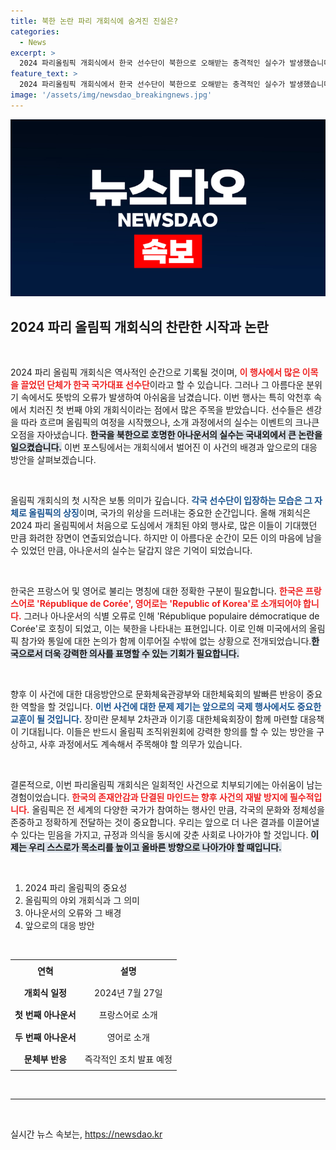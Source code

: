 ```yaml
---
title: 북한 논란 파리 개회식에 숨겨진 진실은?
categories:
  - News
excerpt: >
  2024 파리올림픽 개회식에서 한국 선수단이 북한으로 오해받는 충격적인 실수가 발생했습니다. 프랑스어 아나운서들은 한국을 잘못 소개하며 혼란을 초래했으며, 이에 대한 정부의 후속 조치가 주목받고 있습니다. 클릭하고 더 알아보세요!
feature_text: >
  2024 파리올림픽 개회식에서 한국 선수단이 북한으로 오해받는 충격적인 실수가 발생했습니다. 프랑스어 아나운서들은 한국을 잘못 소개하며 혼란을 초래했으며, 이에 대한 정부의 후속 조치가 주목받고 있습니다. 클릭하고 더 알아보세요!
image: '/assets/img/newsdao_breakingnews.jpg'
---
```


<p><img src="/assets/img/newsdao_breakingnews.jpg" alt="ranknews 속보" /></p>

<h2 data-ke-size="size26">2024 파리 올림픽 개회식의 찬란한 시작과 논란</h2>

<p data-ke-size="size16">&nbsp;</p>

<p>2024 파리 올림픽 개회식은 역사적인 순간으로 기록될 것이며, <b><span style="color: #ee2323;">이 행사에서 많은 이목을 끌었던 단체가 한국 국가대표 선수단</span></b>이라고 할 수 있습니다. 그러나 그 아름다운 분위기 속에서도 뜻밖의 오류가 발생하여 아쉬움을 남겼습니다. 이번 행사는 특히 악천후 속에서 치러진 첫 번째 야외 개회식이라는 점에서 많은 주목을 받았습니다. 선수들은 센강을 따라 흐르며 올림픽의 여정을 시작했으나, 소개 과정에서의 실수는 이벤트의 크나큰 오점을 자아냈습니다. <b><span style="background-color: #21538527;">한국을 북한으로 호명한 아나운서의 실수는 국내외에서 큰 논란을 일으켰습니다.</span></b> 이번 포스팅에서는 개회식에서 벌어진 이 사건의 배경과 앞으로의 대응 방안을 살펴보겠습니다.</p>

<p data-ke-size="size16">&nbsp;</p>

<p>올림픽 개회식의 첫 시작은 보통 의미가 깊습니다. <b><span style="color: #1a5490;">각국 선수단이 입장하는 모습은 그 자체로 올림픽의 상징</span></b>이며, 국가의 위상을 드러내는 중요한 순간입니다. 올해 개회식은 2024 파리 올림픽에서 처음으로 도심에서 개최된 야외 행사로, 많은 이들이 기대했던 만큼 화려한 장면이 연출되었습니다. 하지만 이 아름다운 순간이 모든 이의 마음에 남을 수 있었던 만큼, 아나운서의 실수는 달갑지 않은 기억이 되었습니다.</p>

<p data-ke-size="size16">&nbsp;</p>

<p>한국은 프랑스어 및 영어로 불리는 명칭에 대한 정확한 구분이 필요합니다. <b><span style="color: #ee2323;">한국은 프랑스어로 'République de Corée', 영어로는 'Republic of Korea'로 소개되어야 합니다.</span></b> 그러나 아나운서의 식별 오류로 인해 'République populaire démocratique de Corée'로 호칭이 되었고, 이는 북한을 나타내는 표현입니다. 이로 인해 미국에서의 올림픽 참가와 통일에 대한 논의가 함께 이루어질 수밖에 없는 상황으로 전개되었습니다.<b><span style="background-color: #21538527;">한국으로서 더욱 강력한 의사를 표명할 수 있는 기회가 필요합니다.</span></b></p>

<p data-ke-size="size16">&nbsp;</p>

<p>향후 이 사건에 대한 대응방안으로 문화체육관광부와 대한체육회의 발빠른 반응이 중요한 역할을 할 것입니다. <b><span style="color: #1a5490;">이번 사건에 대한 문제 제기는 앞으로의 국제 행사에서도 중요한 교훈이 될 것입니다.</span></b> 장미란 문체부 2차관과 이기흥 대한체육회장이 함께 마련할 대응책이 기대됩니다. 이들은 반드시 올림픽 조직위원회에 강력한 항의를 할 수 있는 방안을 구상하고, 사후 과정에서도 계속해서 주목해야 할 의무가 있습니다.</p>

<p data-ke-size="size16">&nbsp;</p>

<p>결론적으로, 이번 파리올림픽 개회식은 일회적인 사건으로 치부되기에는 아쉬움이 남는 경험이었습니다. <b><span style="color: #ee2323;">한국의 존재안감과 단결된 마인드는 향후 사건의 재발 방지에 필수적입니다.</span></b> 올림픽은 전 세계의 다양한 국가가 참여하는 행사인 만큼, 각국의 문화와 정체성을 존중하고 정확하게 전달하는 것이 중요합니다. 우리는 앞으로 더 나은 결과를 이끌어낼 수 있다는 믿음을 가지고, 규정과 의식을 동시에 갖춘 사회로 나아가야 할 것입니다. <b><span style="background-color: #21538527;">이제는 우리 스스로가 목소리를 높이고 올바른 방향으로 나아가야 할 때입니다.</span></b></p>

<p data-ke-size="size16">&nbsp;</p>

<ol>
<li>2024 파리 올림픽의 중요성</li>
<li>올림픽의 야외 개회식과 그 의미</li>
<li>아나운서의 오류와 그 배경</li>
<li>앞으로의 대응 방안</li>
</ol>

<p data-ke-size="size16">&nbsp;</p>

<table style="width: 100%;">
<tr>
<td style="text-align: center; height: 30px;"><b>연혁</b></td>
<td style="text-align: center; height: 30px;"><b>설명</b></td>
</tr>
<tr>
<td style="text-align: center; height: 30px;"><b>개회식 일정</b></td>
<td style="text-align: center; height: 30px;">2024년 7월 27일</td>
</tr>
<tr>
<td style="text-align: center; height: 30px;"><b>첫 번째 아나운서</b></td>
<td style="text-align: center; height: 30px;">프랑스어로 소개</td>
</tr>
<tr>
<td style="text-align: center; height: 30px;"><b>두 번째 아나운서</b></td>
<td style="text-align: center; height: 30px;">영어로 소개</td>
</tr>
<tr>
<td style="text-align: center; height: 30px;"><b>문체부 반응</b></td>
<td style="text-align: center; height: 30px;">즉각적인 조치 발표 예정</td>
</tr>
</table>

<p data-ke-size="size16">&nbsp;</p> 

<hr>

<p data-ke-size="size16">&nbsp;</p> 
실시간 뉴스 속보는, <a href="https://newsdao.kr" rel="dofollow">https://newsdao.kr</a>


